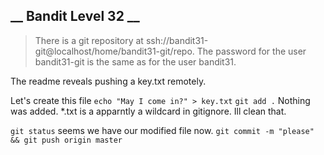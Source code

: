 __ Bandit Level 32 __
---

> There is a git repository at ssh://bandit31-git@localhost/home/bandit31-git/repo. The password for the user bandit31-git is the same as for the user bandit31.

The readme reveals pushing a key.txt remotely.

Let's create this file
`echo "May I come in?" > key.txt`
`git add .`
Nothing was added. *.txt is a apparntly a wildcard in gitignore. Ill clean that.

`git status` seems we have our modified file now.
`git commit -m "please" && git push origin master`

